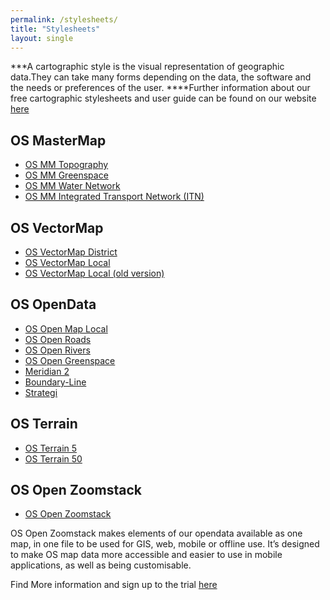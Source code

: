 ```yaml
---
permalink: /stylesheets/
title: "Stylesheets"
layout: single
---
```


***A cartographic style is the visual representation of geographic data.They can take many forms depending on the data, the software and the needs or preferences of the user.
****Further information about our free cartographic stylesheets and user guide can be found on our website [here](https://www.ordnancesurvey.co.uk/resources/carto-design/cartographic-stylesheets.html)

## OS MasterMap 

* [OS MM Topography](https://github.com/OrdnanceSurvey/OSMM-Topography-Layer-stylesheets)
* [OS MM Greenspace](https://github.com/OrdnanceSurvey/OS-MasterMap-Greenspace-stylesheets)
* [OS MM Water Network](https://github.com/OrdnanceSurvey/OS-MasterMap-Water-Network-stylesheets)
* [OS MM Integrated Transport Network (ITN)](https://github.com/OrdnanceSurvey/OS-MasterMap-Integrated-Transport-Network-stylesheets)

## OS VectorMap

* [OS VectorMap District](https://github.com/OrdnanceSurvey/OS-VectorMap-District-stylesheets)
* [OS VectorMap Local](https://github.com/OrdnanceSurvey/OS-VectorMap-Local-stylesheets)
* [OS VectorMap Local (old version)](https://github.com/OrdnanceSurvey/OS-VectorMap-Local-stylesheets-old-)

## OS OpenData

* [OS Open Map Local](https://github.com/OrdnanceSurvey/OS-OpenMap-Local-stylesheets)
* [OS Open Roads](https://github.com/OrdnanceSurvey/OS-Open-Roads-stylesheets)
* [OS Open Rivers](https://github.com/OrdnanceSurvey/OS-Open-Rivers-stylesheets)
* [OS Open Greenspace](https://github.com/OrdnanceSurvey/OS-Open-Greenspace-stylesheets)
* [Meridian 2](https://github.com/OrdnanceSurvey/Meridian2-stylesheets)
* [Boundary-Line](https://github.com/OrdnanceSurvey/Boundary-Line-stylesheets)
* [Strategi](https://github.com/OrdnanceSurvey/Strategi-stylesheets)


## OS Terrain

* [OS Terrain 5](https://github.com/OrdnanceSurvey/OS-Terrain-5-stylesheets)
* [OS Terrain 50](https://github.com/OrdnanceSurvey/OS-Terrain-50-stylesheets)


## OS Open Zoomstack

* [OS Open Zoomstack](https://github.com/OrdnanceSurvey/OS-Open-Zoomstack-Stylesheets)

OS Open Zoomstack makes elements of our opendata available as one map, in one file to be used for GIS, web, mobile or offline use. It’s designed to make OS map data more accessible and easier to use in mobile applications, as well as being customisable.

Find More information and sign up to the trial [here](https://www.ordnancesurvey.co.uk/business-and-government/products/os-open-zoomstack.html)
